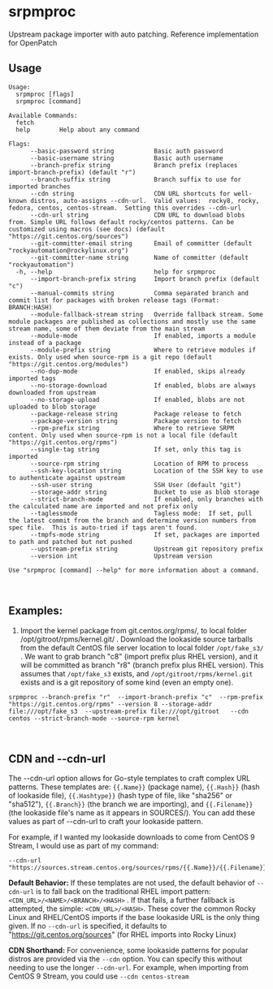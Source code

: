 # srpmproc
Upstream package importer with auto patching. Reference implementation for OpenPatch

## Usage
```
Usage:
  srpmproc [flags]
  srpmproc [command]

Available Commands:
  fetch       
  help        Help about any command

Flags:
      --basic-password string           Basic auth password
      --basic-username string           Basic auth username
      --branch-prefix string            Branch prefix (replaces import-branch-prefix) (default "r")
      --branch-suffix string            Branch suffix to use for imported branches
      --cdn string                      CDN URL shortcuts for well-known distros, auto-assigns --cdn-url.  Valid values:  rocky8, rocky, fedora, centos, centos-stream.  Setting this overrides --cdn-url
      --cdn-url string                  CDN URL to download blobs from. Simple URL follows default rocky/centos patterns. Can be customized using macros (see docs) (default "https://git.centos.org/sources")
      --git-committer-email string      Email of committer (default "rockyautomation@rockylinux.org")
      --git-committer-name string       Name of committer (default "rockyautomation")
  -h, --help                            help for srpmproc
      --import-branch-prefix string     Import branch prefix (default "c")
      --manual-commits string           Comma separated branch and commit list for packages with broken release tags (Format: BRANCH:HASH)
      --module-fallback-stream string   Override fallback stream. Some module packages are published as collections and mostly use the same stream name, some of them deviate from the main stream
      --module-mode                     If enabled, imports a module instead of a package
      --module-prefix string            Where to retrieve modules if exists. Only used when source-rpm is a git repo (default "https://git.centos.org/modules")
      --no-dup-mode                     If enabled, skips already imported tags
      --no-storage-download             If enabled, blobs are always downloaded from upstream
      --no-storage-upload               If enabled, blobs are not uploaded to blob storage
      --package-release string          Package release to fetch
      --package-version string          Package version to fetch
      --rpm-prefix string               Where to retrieve SRPM content. Only used when source-rpm is not a local file (default "https://git.centos.org/rpms")
      --single-tag string               If set, only this tag is imported
      --source-rpm string               Location of RPM to process
      --ssh-key-location string         Location of the SSH key to use to authenticate against upstream
      --ssh-user string                 SSH User (default "git")
      --storage-addr string             Bucket to use as blob storage
      --strict-branch-mode              If enabled, only branches with the calculated name are imported and not prefix only
      --taglessmode                     Tagless mode:  If set, pull the latest commit from the branch and determine version numbers from spec file.  This is auto-tried if tags aren't found.
      --tmpfs-mode string               If set, packages are imported to path and patched but not pushed
      --upstream-prefix string          Upstream git repository prefix
      --version int                     Upstream version

Use "srpmproc [command] --help" for more information about a command.
```

<br />

## Examples:

1. Import the kernel package from git.centos.org/rpms/, to local folder /opt/gitroot/rpms/kernel.git/ .  Download the lookaside source tarballs from the default CentOS file server location to local folder `/opt/fake_s3/` .  We want to grab branch "c8" (import prefix plus RHEL version), and it will be committed as branch "r8" (branch prefix plus RHEL version).  This assumes that `/opt/fake_s3` exists, and `/opt/gitroot/rpms/kernel.git` exists and is a git repository of some kind (even an empty one).

```
srpmproc --branch-prefix "r"  --import-branch-prefix "c"  --rpm-prefix "https://git.centos.org/rpms" --version 8 --storage-addr file:///opt/fake_s3  --upstream-prefix file:///opt/gitroot   --cdn centos --strict-branch-mode --source-rpm kernel
```

<br />

## CDN and --cdn-url
The --cdn-url option allows for Go-style templates to craft complex URL patterns.  These templates are: `{{.Name}}` (package name), `{{.Hash}}` (hash of lookaside file), `{{.Hashtype}}` (hash type of file, like "sha256" or "sha512"), `{{.Branch}}` (the branch we are importing), and `{{.Filename}}` (the lookaside file's name as it appears in SOURCES/).  You can add these values as part of --cdn-url to craft your lookaside pattern.


For example, if I wanted my lookaside downloads to come from CentOS 9 Stream, I would use as part of my command:
```
--cdn-url "https://sources.stream.centos.org/sources/rpms/{{.Name}}/{{.Filename}}/{{.Hashtype}}/{{.Hash}}/{{.Filename}}"
```


**Default Behavior:**  If these templates are not used, the default behavior of `--cdn-url` is to fall back on the traditional RHEL import pattern:  `<CDN_URL>/<NAME>/<BRANCH>/<HASH>` .  If that fails, a further fallback is attempted, the simple: `<CDN_URL>/<HASH>`.  These cover the common Rocky Linux and RHEL/CentOS imports if the base lookaside URL is the only thing given.  If no `--cdn-url` is specified, it defaults to "https://git.centos.org/sources" (for RHEL imports into Rocky Linux)


**CDN Shorthand:** For convenience, some lookaside patterns for popular distros are provided via the `--cdn` option.  You can specify this without needing to use the longer `--cdn-url`.  For example, when importing from CentOS 9 Stream, you could use `--cdn centos-stream`






